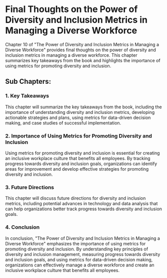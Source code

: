 Final Thoughts on the Power of Diversity and Inclusion Metrics in Managing a Diverse Workforce
======================================================================================================================

Chapter 10 of "The Power of Diversity and Inclusion Metrics in Managing a Diverse Workforce" provides final thoughts on the power of diversity and inclusion metrics in managing a diverse workforce. This chapter summarizes key takeaways from the book and highlights the importance of using metrics for promoting diversity and inclusion.

Sub Chapters:
-------------

### 1. Key Takeaways

This chapter will summarize the key takeaways from the book, including the importance of understanding diversity and inclusion metrics, developing actionable strategies and plans, using metrics for data-driven decision making, and case studies of successful implementation.

### 2. Importance of Using Metrics for Promoting Diversity and Inclusion

Using metrics for promoting diversity and inclusion is essential for creating an inclusive workplace culture that benefits all employees. By tracking progress towards diversity and inclusion goals, organizations can identify areas for improvement and develop effective strategies for promoting diversity and inclusion.

### 3. Future Directions

This chapter will discuss future directions for diversity and inclusion metrics, including potential advances in technology and data analysis that can help organizations better track progress towards diversity and inclusion goals.

### 4. Conclusion

In conclusion, "The Power of Diversity and Inclusion Metrics in Managing a Diverse Workforce" emphasizes the importance of using metrics for promoting diversity and inclusion. By understanding key principles of diversity and inclusion management, measuring progress towards diversity and inclusion goals, and using metrics for data-driven decision making, organizations can effectively manage a diverse workforce and create an inclusive workplace culture that benefits all employees.
